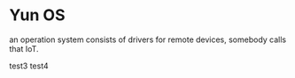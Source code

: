 Yun OS
=======

an operation system consists of drivers for remote devices, somebody calls that IoT.

test3
test4